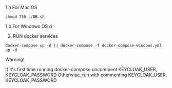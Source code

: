1.a For Mac OS

```
chmod 755 ./DB.sh
```

1.b For Windows OS d


2. RUN docker services

```
docker-compose up -d || docker-compose -f docker-compose-windows.yml up -d
```

Warning!

If it's first time running docker-compose uncomment KEYCLOAK_USER, KEYCLOAK_PASSWORD
Otherwise, run with commenting KEYCLOAK_USER, KEYCLOAK_PASSWORD